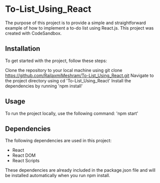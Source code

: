 # To-List_Using_React
The purpose of this project is to provide a simple and straightforward example of how to implement a to-do list using React.js.
This project was created with CodeSandbox.

## Installation
To get started with the project, follow these steps:

Clone the repository to your local machine using git clone https://github.com/RajlaxmiMeshram/To-List_Using_React.git
Navigate to the project directory using cd 'To-List_Using_React'
Install the dependencies by running 'npm install'

## Usage
To run the project locally, use the following command:
'npm start'

## Dependencies
The following dependencies are used in this project:

- React
- React DOM
- React Scripts

These dependencies are already included in the package.json file and will be installed automatically when you run npm install.
